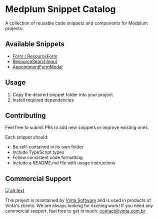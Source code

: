 # Medplum Snippet Catalog

A collection of reusable code snippets and components for Medplum projects.

## Available Snippets

- [Form / ResourceForm](snippets/Form)
- [ResourceSearchInput](snippets/ResourceSearchInput)
- [AppointmentFormModal](snippets/AppointmentFormModal)

## Usage

1. Copy the desired snippet folder into your project
2. Install required dependencies

## Contributing

Feel free to submit PRs to add new snippets or improve existing ones.

Each snippet should:

- Be self-contained in its own folder
- Include TypeScript types
- Follow consistent code formatting
- Include a README.md file with usage instructions

## Commercial Support

[![alt text](https://avatars2.githubusercontent.com/u/5529080?s=80&v=4 'Vinta Logo')](https://www.vinta.com.br/)

This project is maintained by [Vinta Software](https://www.vinta.com.br/) and is used in products of Vinta's clients. We are always looking for exciting work! If you need any commercial support, feel free to get in touch: contact@vinta.com.br
